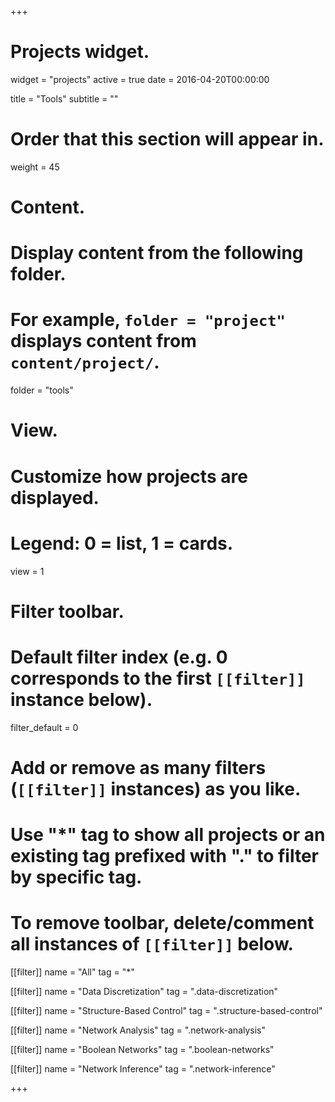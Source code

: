 +++
# Projects widget.
widget = "projects"
active = true
date = 2016-04-20T00:00:00

title = "Tools"
subtitle = ""

# Order that this section will appear in.
weight = 45

# Content.
# Display content from the following folder.
# For example, `folder = "project"` displays content from `content/project/`.
folder = "tools"

# View.
# Customize how projects are displayed.
# Legend: 0 = list, 1 = cards.
view = 1

# Filter toolbar.

# Default filter index (e.g. 0 corresponds to the first `[[filter]]` instance below).
filter_default = 0

# Add or remove as many filters (`[[filter]]` instances) as you like.
# Use "*" tag to show all projects or an existing tag prefixed with "." to filter by specific tag.
# To remove toolbar, delete/comment all instances of `[[filter]]` below.
[[filter]]
  name = "All"
  tag = "*"

[[filter]]
   name = "Data Discretization"
   tag = ".data-discretization"

   
[[filter]]
   name = "Structure-Based Control"
   tag = ".structure-based-control" 
   
   
 [[filter]]
  name = "Network Analysis"
  tag = ".network-analysis"
  
 [[filter]]
  name = "Boolean Networks"
  tag = ".boolean-networks" 
  
  [[filter]]
  name = "Network Inference"
  tag = ".network-inference"

+++ 